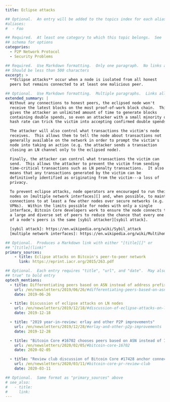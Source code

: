 ```yaml
---
title: Eclipse attacks

## Optional.  An entry will be added to the topics index for each alias
#aliases:
#  - Foo

## Required.  At least one category to which this topic belongs.  See
## schema for options
categories:
  - P2P Network Protocol
  - Security Problems

## Required.  Use Markdown formatting.  Only one paragraph.  No links allowed.
## Should be less than 500 characters
excerpt: >
  **Eclipse attacks** occur when a node is isolated from all honest
  peers but remains connected to at least one malicious peer.

## Optional.  Use Markdown formatting.  Multiple paragraphs.  Links allowed.
extended_summary: |
  Without any connections to honest peers, the eclipsed node won't
  receive the latest blocks on the most proof-of-work block chain.  This
  gives the attacker an unlimited amount of time to generate blocks
  containing double spends, so even an attacker with a small minority of
  hash rate can trick the victim into accepting confirmed double spends.

  The attacker will also control what transactions the victim's node
  receives.  This allows them to tell the node about transactions not
  generally available on the network in order to prompt the victim's
  node into taking an action (e.g. the attacker sends a transaction
  closing an LN channel only to the eclipsed node).

  Finally, the attacker can control what transactions the victim can
  send.  This allows the attacker to prevent the victim from sending
  time-critical transactions such as LN penalty transactions.  It also
  means that any transactions generated by the victim can be
  definitively identified as originating from the victim---a loss of
  privacy.

  To prevent eclipse attacks, node operators are encouraged to run their
  nodes on [multiple network interfaces][] and, when possible, to maintain
  connections to at least a few other nodes over secure networks (e.g.
  VPNs).  Within the limits possible for nodes with only a single
  interface, Bitcoin Core developers work to ensure the node connects to
  a large and diverse set of peers to reduce the chance that every one
  of a node's peers is the same [sybil attacker][sybil attack].

  [sybil attack]: https://en.wikipedia.org/wiki/Sybil_attack
  [multiple network interfaces]: https://en.wikipedia.org/wiki/Multihoming

## Optional.  Produces a Markdown link with either "[title][]" or
## "[title](link)"
primary_sources:
    - title: Eclipse attacks on Bitcoin's peer-to-peer network
      link: https://eprint.iacr.org/2015/263.pdf

## Optional.  Each entry requires "title", "url", and "date".  May also use "feature:
## true" to bold entry
optech_mentions:
  - title: Differentiating peers based on ASN instead of address prefix
    url: /en/newsletters/2019/06/26/#differentiating-peers-based-on-asn-instead-of-address-prefix
    date: 2019-06-26

  - title: Discussion of eclipse attacks on LN nodes
    url: /en/newsletters/2019/12/18/#discussion-of-eclipse-attacks-on-ln-nodes
    date: 2019-12-18

  - title: "2019 year-in-review: erlay and other P2P improvements"
    url: /en/newsletters/2019/12/28/#erlay-and-other-p2p-improvements
    date: 2019-12-28

  - title: "Bitcoin Core #16702 chooses peers based on ASN instead of IP address"
    url: /en/newsletters/2020/02/05/#bitcoin-core-16702
    date: 2020-02-05

  - title: "Review club discussion of Bitcoin Core #17428 anchor connections"
    url: /en/newsletters/2020/03/11/#bitcoin-core-pr-review-club
    date: 2020-03-11

## Optional.  Same format as "primary_sources" above
# see_also:
#   - title:
#     link:
---
```

